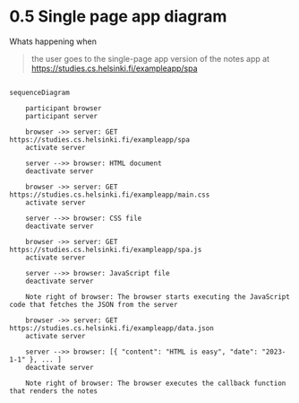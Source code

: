 # 0.5 Single page app diagram

Whats happening when

> the user goes to the single-page app version of the notes app at https://studies.cs.helsinki.fi/exampleapp/spa

```mermaid

sequenceDiagram

    participant browser
    participant server

    browser ->> server: GET https://studies.cs.helsinki.fi/exampleapp/spa
    activate server

    server -->> browser: HTML document
    deactivate server

    browser ->> server: GET https://studies.cs.helsinki.fi/exampleapp/main.css
    activate server

    server -->> browser: CSS file
    deactivate server

    browser ->> server: GET https://studies.cs.helsinki.fi/exampleapp/spa.js
    activate server

    server -->> browser: JavaScript file
    deactivate server

    Note right of browser: The browser starts executing the JavaScript code that fetches the JSON from the server

    browser ->> server: GET https://studies.cs.helsinki.fi/exampleapp/data.json
    activate server
    
    server -->> browser: [{ "content": "HTML is easy", "date": "2023-1-1" }, ... ]
    deactivate server

    Note right of browser: The browser executes the callback function that renders the notes

```